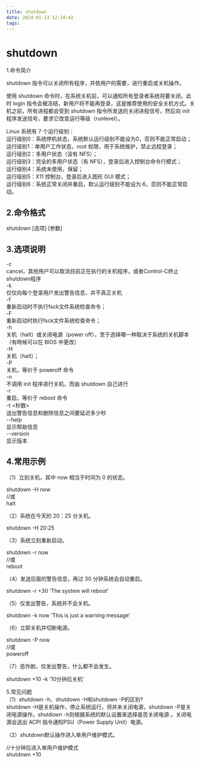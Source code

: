 ```yaml
---
title: shutdown
date: 2024-01-23 12:24:42
tags:
---
```

# shutdown
1.命令简介

shutdown 指令可以关闭所有程序，并依用户的需要，进行重启或关机操作。

使用 shutdown 命令时，在系统关机前，可以通知所有登录者系统将要关闭。此时 login 指令会被冻结，新用户将不能再登录，这是推荐使用的安全关机方式。关机之前，所有进程都会受到 shutdown 指令所发送的关闭进程信号，然后向 init 程序发送信号，要求它改变运行等级（runlevel）。

Linux 系统有 7 个运行级别：  
运行级别0：系统停机状态，系统默认运行级别不能设为0，否则不能正常启动；  
运行级别1：单用户工作状态，root 权限，用于系统维护，禁止远程登录；  
运行级别2：多用户状态（没有 NFS）；  
运行级别3：完全的多用户状态（有 NFS），登录后进入控制台命令行模式；  
运行级别4：系统未使用，保留；  
运行级别5：X11 控制台，登录后进入图形 GUI 模式；  
运行级别6：系统正常关闭并重启，默认运行级别不能设为 6，否则不能正常启动。

2.命令格式
------

shutdown \[选项\] \[参数\]  

3.选项说明
------

\-c  
cancel，其他用户可以取消目前正在执行的关机程序，或者Control-C终止shutdown程序  
\-k  
仅仅向每个登录用户发出警告信息，并不真正关机  
\-f  
重新启动时不执行fsck文件系统检查命令；  
\-F  
重新启动时执行fsck文件系统检查命令；  
\-h  
关机（halt）或关闭电源（power off），至于选择哪一种取决于系统的关机脚本（有時候可以在 BIOS 中更改）  
\-H  
关机（halt）；  
\-P  
关机，等价于 poweroff 命令  
\-n  
不调用 init 程序进行关机，而由 shutdown 自己进行  
\-r  
重启。等价于 reboot 命令  
\-t <秒数>  
送出警告信息和删除信息之间要延迟多少秒  
\--help  
显示帮助信息  
\--version  
显示版本  

4.常用示例
------

（1）立刻关机，其中 now 相当于时间为 0 的状态。

shutdown -H now  
//或  
halt

（2）系统在今天的 20：25 分关机。

shutdown -H 20:25

（3）系统立刻重新启动。

shutdown -r now  
//或  
reboot

（4）发送后面的警告信息，再过 30 分钟系统会自动重启。

shutdown -r +30 'The system will reboot' 

（5）仅发出警告，系统并不会关机。

shutdown -k now 'This is just a warning message'

（6）立即关机并切断电源。

shutdown -P now  
//或  
poweroff

（7）恶作剧，仅发出警告，什么都不会发生。

shutdown +10 -k '10分钟后关机'

5.常见问题  
（1）shutdown -h、shutdown -H和shutdown -P的区别?  
shutdown -H是关机操作，停止系统运行，但并未关闭电源，shutdown -P是关闭电源操作。shutdown -h则根据系统的默认设置来选择是否关闭电源 。关闭电源会送出 ACPI 指令通知PSU（Power Supply Unit）电源。

（2）shutdown默认操作进入单用户维护模式。

//十分钟后进入单用户维护模式  
shutdown +10